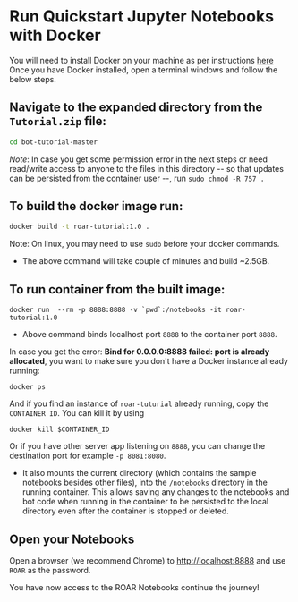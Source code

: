 
# Run Quickstart Jupyter Notebooks with Docker

You will need to install Docker on your machine as per instructions [here](https://docs.docker.com/install/)
Once you have Docker installed, open a terminal windows and follow the below steps.

## Navigate to the expanded directory from the `Tutorial.zip` file:

```sh
cd bot-tutorial-master
```


_Note_: In case you get some permission error in the next steps or need read/write access to anyone to the files in this directory -- so that updates can be persisted from the container user --, run `sudo chmod -R 757 .`


## To build the docker image run: 
```sh
docker build -t roar-tutorial:1.0 .
```
Note: On linux, you may need to use `sudo` before your docker commands.
   - The above command will take couple of minutes and build ~2.5GB.
   
## To run container from the built image: 
```
docker run  --rm -p 8888:8888 -v `pwd`:/notebooks -it roar-tutorial:1.0
```
   - Above command binds localhost port `8888` to the container port `8888`.
   
   In case you get the error: **Bind for 0.0.0.0:8888 failed: port is already allocated**, you want to make sure you don't have a Docker instance already running:
   
 ```
 docker ps
 ```
 
 And if you find an instance of `roar-tuturial` already running, copy the `CONTAINER ID`. You can kill it by using
 
 ```
 docker kill $CONTAINER_ID
 ```
 
 Or if you have other server app listening on `8888`, you can change the destination port for example `-p 8081:8080`.

   - It also mounts the current directory (which contains the sample notebooks besides other files), into the `/notebooks` directory in the running container. This allows saving any changes to the notebooks and bot code when running in the container to be persisted to the local directory even after the container is stopped or deleted.
   
## Open your Notebooks

Open a browser (we recommend Chrome) to [http://localhost:8888](http://localhost:8888) and use `ROAR` as the password.

You have now access to the ROAR Notebooks continue the journey!
